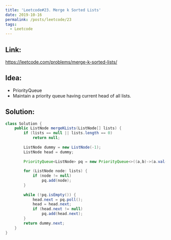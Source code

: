 ```yaml
---
title: 'Leetcode#23. Merge k Sorted Lists'
date: 2019-10-16
permalink: /posts/leetcode/23
tags:
  - Leetcode
---
```

## Link: ##
https://leetcode.com/problems/merge-k-sorted-lists/

## Idea: ##
- PriorityQueue
- Maintain a priority queue having current head of all lists.

## Solution: ##
```java
class Solution {
    public ListNode mergeKLists(ListNode[] lists) {
        if (lists == null || lists.length == 0)
            return null;
        
        ListNode dummy = new ListNode(-1);
        ListNode head = dummy;
        
        PriorityQueue<ListNode> pq = new PriorityQueue<>((a,b)->(a.val-b.val));
        
        for (ListNode node: lists) {
            if (node != null)
                pq.add(node);
        }
        
        while (!pq.isEmpty()) {
            head.next = pq.poll();
            head = head.next;
            if (head.next != null)
                pq.add(head.next);
        }
        return dummy.next;
    }
}
```
